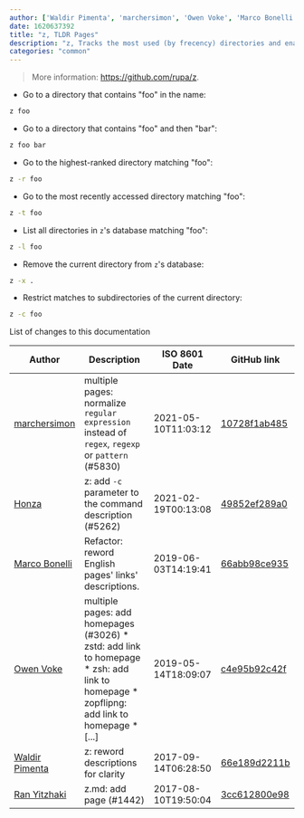 ```yaml
---
author: ['Waldir Pimenta', 'marchersimon', 'Owen Voke', 'Marco Bonelli', 'Ran Yitzhaki', 'Honza']
date: 1620637392
title: "z, TLDR Pages"
description: "z, Tracks the most used (by frecency) directories and enables quickly navigating to them using string patterns or regular expressions."
categories: "common"
---
```

> More information: <https://github.com/rupa/z>.

- Go to a directory that contains "foo" in the name:

```bash
z foo
```

- Go to a directory that contains "foo" and then "bar":

```bash
z foo bar
```

- Go to the highest-ranked directory matching "foo":

```bash
z -r foo
```

- Go to the most recently accessed directory matching "foo":

```bash
z -t foo
```

- List all directories in `z`'s database matching "foo":

```bash
z -l foo
```

- Remove the current directory from `z`'s database:

```bash
z -x .
```

- Restrict matches to subdirectories of the current directory:

```bash
z -c foo
```
List of changes to this documentation


Author | Description | ISO 8601 Date | GitHub link
------|-----|-----|-----
[marchersimon](mailto:50295997+marchersimon@users.noreply.github.com) | multiple pages: normalize `regular expression` instead of `regex`, `regexp` or `pattern` (#5830) | 2021-05-10T11:03:12 | [10728f1ab485](https://github.com/tldr-pages/tldr/commit/10728f1ab485957d66af3940a030b0fb77611fc0)
[Honza](mailto:info@planxdesign.eu) | z: add `-c` parameter to the command description (#5262) | 2021-02-19T00:13:08 | [49852ef289a0](https://github.com/tldr-pages/tldr/commit/49852ef289a0a397eff71178977e46e7c437ce3e)
[Marco Bonelli](mailto:marco@mebeim.net) | Refactor: reword English pages' links' descriptions. | 2019-06-03T14:19:41 | [66abb98ce935](https://github.com/tldr-pages/tldr/commit/66abb98ce935c0f4516bf30c4d6da72180d5a3ab)
[Owen Voke](mailto:owzie123@gmail.com) | multiple pages: add homepages (#3026) * zstd: add link to homepage * zsh: add link to homepage * zopflipng: add link to homepage * [...] | 2019-05-14T18:09:07 | [c4e95b92c42f](https://github.com/tldr-pages/tldr/commit/c4e95b92c42fe9fe8428c8d7c8cd5ad8d0bd1b0b)
[Waldir Pimenta](mailto:waldyrious@gmail.com) | z: reword descriptions for clarity | 2017-09-14T06:28:50 | [66e189d2211b](https://github.com/tldr-pages/tldr/commit/66e189d2211b0d16930fce5cd578fd124327b1f8)
[Ran Yitzhaki](mailto:ranyitz@users.noreply.github.com) | z.md: add page (#1442) | 2017-08-10T19:50:04 | [3cc612800e98](https://github.com/tldr-pages/tldr/commit/3cc612800e98ec0b6614c87bf35824ab1178eef5)

